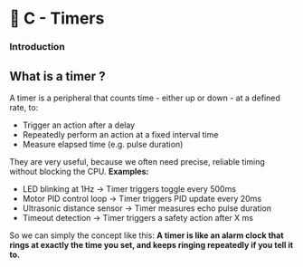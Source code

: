 # 📁 C - Timers

### **Introduction**



## What is a timer ?
A timer is a peripheral that counts time - either up or down - at a defined rate, to:
- Trigger an action after a delay
- Repeatedly perform an action at a fixed interval time
- Measure elapsed time (e.g. pulse duration)

They are very useful, because we often need precise, reliable timing without blocking the CPU.
**Examples:**
- LED blinking at 1Hz -> Timer triggers toggle every 500ms
- Motor PID control loop -> Timer triggers PID update every 20ms
- Ultrasonic distance sensor -> Timer measures echo pulse duration
- Timeout detection -> Timer triggers a safety action after X ms

So we can simply the concept like this:
**A timer is like an alarm clock that rings at exactly the time you set, and keeps ringing repeatedly if you tell it to.**
